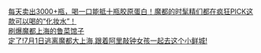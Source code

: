   
[每天卖出3000+瓶，喝一口能抵十瓶胶原蛋白！魔都的时髦精们都在疯狂PICK这款可以喝的“化妆水”！](http://www.dianyue.me/archives/389/4lev1pu9794zweic/)  
[刷爆魔都上海的鲁菜馆子](http://www.dianyue.me/archives/110/9wob5bv1udkzii7u/)  
[定了!7月1日逃离魔都大上海,跟着阿里敲钟女孩一起去这个小鲜城!](http://www.dianyue.me/archives/710/cjqp08j12cpl19e5/)